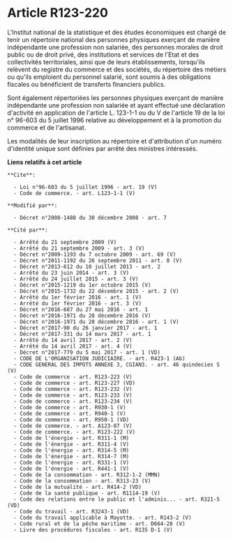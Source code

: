 # Article R123-220

L'Institut national de la statistique et des études économiques est chargé de tenir un répertoire national des personnes
physiques exerçant de manière indépendante une profession non salariée, des personnes morales de droit public ou de droit
privé, des institutions et services de l'Etat et des collectivités territoriales, ainsi que de leurs établissements,
lorsqu'ils relèvent du registre du commerce et des sociétés, du répertoire des métiers ou qu'ils emploient du personnel
salarié, sont soumis à des obligations fiscales ou bénéficient de transferts financiers publics. 

Sont également répertoriées les personnes physiques exerçant de manière indépendante une profession non salariée et ayant
effectué une déclaration d'activité en application de l'article L. 123-1-1 ou du V de l'article 19 de la loi n° 96-603 du 5
juillet 1996 relative au développement et à la promotion du commerce et de l'artisanat. 

Les modalités de leur inscription au répertoire et d'attribution d'un numéro d'identité unique sont définies par arrêté des
ministres intéressés.

**Liens relatifs à cet article**

	**Cite**:

	  - Loi n°96-603 du 5 juillet 1996 - art. 19 (V)
	  - Code de commerce. - art. L123-1-1 (V)

	**Modifié par**:

	  - Décret n°2008-1488 du 30 décembre 2008 - art. 7

	**Cité par**:

	  - Arrêté du 21 septembre 2009 (V)
	  - Arrêté du 21 septembre 2009 - art. 3 (V)
	  - Décret n°2009-1193 du 7 octobre 2009 - art. 69 (V)
	  - Décret n°2011-1192 du 26 septembre 2011 - art. 8 (V)
	  - Décret n°2013-612 du 10 juillet 2013 - art. 2
	  - Arrêté du 23 juin 2014 - art. 3 (V)
	  - Arrêté du 24 juillet 2015 - art. 3 (V)
	  - Décret n°2015-1219 du 1er octobre 2015 (V)
	  - Décret n°2015-1732 du 22 décembre 2015 - art. 2 (V)
	  - Arrêté du 1er février 2016 - art. 1 (V)
	  - Arrêté du 1er février 2016 - art. 3 (V)
	  - Décret n°2016-687 du 27 mai 2016 - art. 1
	  - Décret n°2016-1971 du 28 décembre 2016 (V)
	  - Décret n°2016-1971 du 28 décembre 2016 - art. 1 (V)
	  - Décret n°2017-90 du 26 janvier 2017 - art. 1
	  - Décret n°2017-331 du 14 mars 2017 - art. 1
	  - Arrêté du 14 avril 2017 - art. 2 (V)
	  - Arrêté du 14 avril 2017 - art. 4 (V)
	  - Décret n°2017-779 du 5 mai 2017 - art. 1 (VD)
	  - CODE DE L'ORGANISATION JUDICIAIRE. - art. R423-1 (Ab)
	  - CODE GENERAL DES IMPOTS ANNEXE 3, CGIAN3. - art. 46 quindecies S (V)
	  - Code de commerce - art. R123-223 (V)
	  - Code de commerce - art. R123-227 (VD)
	  - Code de commerce - art. R123-232 (V)
	  - Code de commerce - art. R123-233 (V)
	  - Code de commerce - art. R123-234 (V)
	  - Code de commerce - art. R930-1 (V)
	  - Code de commerce - art. R940-1 (V)
	  - Code de commerce - art. R950-1 (VD)
	  - Code de commerce. - art. A123-87 (V)
	  - Code de commerce. - art. R123-222 (V)
	  - Code de l'énergie - art. R311-1 (M)
	  - Code de l'énergie - art. R311-4 (V)
	  - Code de l'énergie - art. R314-5 (M)
	  - Code de l'énergie - art. R314-7 (M)
	  - Code de l'énergie - art. R331-1 (V)
	  - Code de l'énergie - art. R441-1 (V)
	  - Code de la consommation - art. R312-1-2 (MMN)
	  - Code de la consommation - art. R313-23 (V)
	  - Code de la mutualité - art. R414-2 (VD)
	  - Code de la santé publique - art. R1114-19 (V)
	  - Code des relations entre le public et l'adminis... - art. R321-5 (VD)
	  - Code du travail - art. R3243-1 (VD)
	  - Code du travail applicable à Mayotte. - art. R143-2 (V)
	  - Code rural et de la pêche maritime - art. D664-28 (V)
	  - Livre des procédures fiscales - art. R135 D-1 (V)
